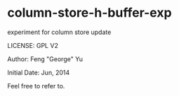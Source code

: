 column-store-h-buffer-exp
=========================

experiment for column store update

LICENSE: GPL V2

Author: Feng "George" Yu

Initial Date: Jun, 2014

Feel free to refer to.
